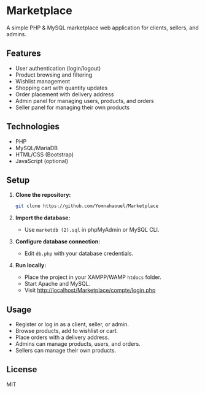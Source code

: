 # Marketplace

A simple PHP & MySQL marketplace web application for clients, sellers, and admins.

## Features

- User authentication (login/logout)
- Product browsing and filtering
- Wishlist management
- Shopping cart with quantity updates
- Order placement with delivery address
- Admin panel for managing users, products, and orders
- Seller panel for managing their own products

## Technologies

- PHP
- MySQL/MariaDB
- HTML/CSS (Bootstrap)
- JavaScript (optional)

## Setup

1. **Clone the repository:**
   ```sh
   git clone https://github.com/Yomnahaouel/Marketplace
   ```

2. **Import the database:**
   - Use `marketdb (2).sql` in phpMyAdmin or MySQL CLI.

3. **Configure database connection:**
   - Edit `db.php` with your database credentials.

4. **Run locally:**
   - Place the project in your XAMPP/WAMP `htdocs` folder.
   - Start Apache and MySQL.
   - Visit [http://localhost/Marketplace/compte/login.php](http://localhost/Marketplace/compte/login.php)

## Usage

- Register or log in as a client, seller, or admin.
- Browse products, add to wishlist or cart.
- Place orders with a delivery address.
- Admins can manage products, users, and orders.
- Sellers can manage their own products.

## License

MIT

